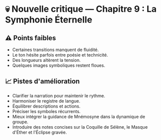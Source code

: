 # 💀 Nouvelle critique — Chapitre 9 : La Symphonie Éternelle

## ⚠️ Points faibles
- Certaines transitions manquent de fluidité.
- Le ton hésite parfois entre poésie et technicité.
- Des longueurs altèrent la tension.
- Quelques images symboliques restent floues.

## 📈 Pistes d'amélioration
- Clarifier la narration pour maintenir le rythme.
- Harmoniser le registre de langue.
- Équilibrer descriptions et actions.
- Préciser les symboles récurrents.
- Mieux intégrer la guidance de Mnémosyne dans la dynamique de groupe.
- Introduire des notes concises sur la Coquille de Sélène, le Masque d'Éther et l'Éclipse gravée.
